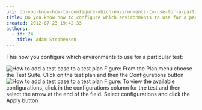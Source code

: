 ```yaml
---
uri: do-you-know-how-to-configure-which-environments-to-use-for-a-particular-test
title: Do you know how to configure which environments to use for a particular test?
created: 2012-07-23 19:42:33
authors:
  - id: 24
    title: Adam Stephensen
---
```





<span class='intro'> <p>This how you configure which environments to use for a particular test&#58;</p> </span>

<img class="ms-rteCustom-ImageArea" alt="How to add a test case to a test plan" src="/PublishingImages/particular-test-1.jpg" />
<span class="ms-rteCustom-FigureNormal">Figure&#58; From the Plan menu choose the Test Suite. Click on the test plan and then the Configurations button</span>

<img class="ms-rteCustom-ImageArea" alt="How to add a test case to a test plan" src="/PublishingImages/particular-test-2.jpg" />
<span class="ms-rteCustom-FigureNormal">Figure&#58; To view the available configurations, click in the configurations column for the test and then select the arrow at the end of the field. Select configurations and click the Apply button</span>



